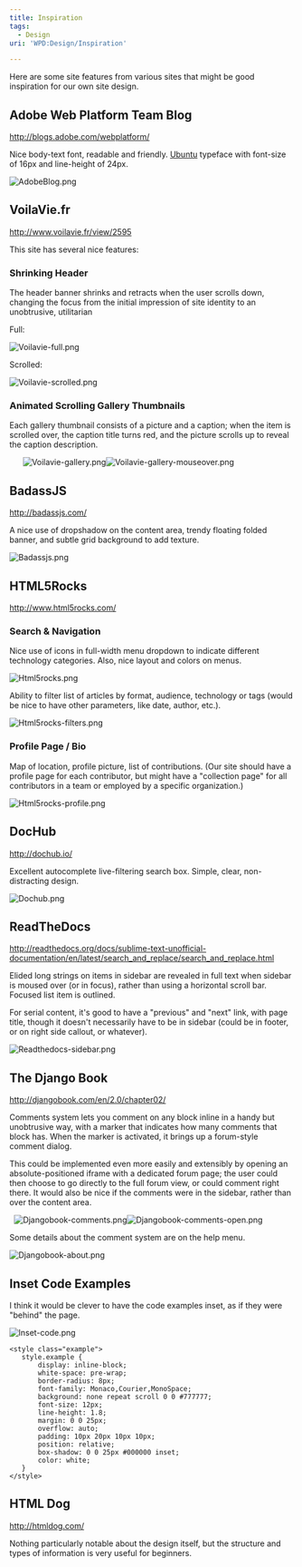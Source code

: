 ```yaml
---
title: Inspiration
tags:
  - Design
uri: 'WPD:Design/Inspiration'

---
```

Here are some site features from various sites that might be good inspiration for our own site design.

## <span>Adobe Web Platform Team Blog</span>

<http://blogs.adobe.com/webplatform/>

Nice body-text font, readable and friendly. [Ubuntu](http://font.ubuntu.com/) typeface with font-size of 16px and line-height of 24px.

![AdobeBlog.png](/WPD/assets/public/7/77/AdobeBlog.png)

## <span>VoilaVie.fr</span>

<http://www.voilavie.fr/view/2595>

This site has several nice features:

### <span>Shrinking Header</span>

The header banner shrinks and retracts when the user scrolls down, changing the focus from the initial impression of site identity to an unobtrusive, utilitarian

Full:

![Voilavie-full.png](/WPD/assets/public/4/47/Voilavie-full.png)

Scrolled:

![Voilavie-scrolled.png](/WPD/assets/public/0/09/Voilavie-scrolled.png)

### <span>Animated Scrolling Gallery Thumbnails</span>

Each gallery thumbnail consists of a picture and a caption; when the item is scrolled over, the caption title turns red, and the picture scrolls up to reveal the caption description.

      ![Voilavie-gallery.png](/WPD/assets/public/7/7f/Voilavie-gallery.png)![Voilavie-gallery-mouseover.png](/WPD/assets/public/a/a3/Voilavie-gallery-mouseover.png)

## <span>BadassJS</span>

<http://badassjs.com/>

A nice use of dropshadow on the content area, trendy floating folded banner, and subtle grid background to add texture.

![Badassjs.png](/WPD/assets/public/3/35/Badassjs.png)

## <span>HTML5Rocks</span>

<http://www.html5rocks.com/>

### <span>Search & Navigation</span>

Nice use of icons in full-width menu dropdown to indicate different technology categories. Also, nice layout and colors on menus.

![Html5rocks.png](/WPD/assets/public/9/97/Html5rocks.png)

Ability to filter list of articles by format, audience, technology or tags (would be nice to have other parameters, like date, author, etc.).

![Html5rocks-filters.png](/WPD/assets/public/7/76/Html5rocks-filters.png)

### <span>Profile Page / Bio</span>

Map of location, profile picture, list of contributions. (Our site should have a profile page for each contributor, but might have a "collection page" for all contributors in a team or employed by a specific organization.)

![Html5rocks-profile.png](/WPD/assets/public/4/4d/Html5rocks-profile.png)

## <span>DocHub</span>

<http://dochub.io/>

Excellent autocomplete live-filtering search box. Simple, clear, non-distracting design.

![Dochub.png](/WPD/assets/public/3/33/Dochub.png)

## <span>ReadTheDocs</span>

<http://readthedocs.org/docs/sublime-text-unofficial-documentation/en/latest/search_and_replace/search_and_replace.html>

Elided long strings on items in sidebar are revealed in full text when sidebar is moused over (or in focus), rather than using a horizontal scroll bar. Focused list item is outlined.

For serial content, it's good to have a "previous" and "next" link, with page title, though it doesn't necessarily have to be in sidebar (could be in footer, or on right side callout, or whatever).

![Readthedocs-sidebar.png](/WPD/assets/public/6/6f/Readthedocs-sidebar.png)

## <span>The Django Book</span>

<http://djangobook.com/en/2.0/chapter02/>

Comments system lets you comment on any block inline in a handy but unobtrusive way, with a marker that indicates how many comments that block has. When the marker is activated, it brings up a forum-style comment dialog.

This could be implemented even more easily and extensibly by opening an absolute-positioned iframe with a dedicated forum page; the user could then choose to go directly to the full forum view, or could comment right there. It would also be nice if the comments were in the sidebar, rather than over the content area.

  ![Djangobook-comments.png](/WPD/assets/public/5/5d/Djangobook-comments.png)![Djangobook-comments-open.png](/WPD/assets/public/a/a7/Djangobook-comments-open.png)

Some details about the comment system are on the help menu.

![Djangobook-about.png](/WPD/assets/public/e/e4/Djangobook-about.png)

## <span>Inset Code Examples</span>

I think it would be clever to have the code examples inset, as if they were "behind" the page.

![Inset-code.png](/WPD/assets/public/5/5f/Inset-code.png)

    <style class="example">
       style.example {
           display: inline-block;
           white-space: pre-wrap;
           border-radius: 8px;
           font-family: Monaco,Courier,MonoSpace;
           background: none repeat scroll 0 0 #777777;
           font-size: 12px;
           line-height: 1.8;
           margin: 0 0 25px;
           overflow: auto;
           padding: 10px 20px 10px 10px;
           position: relative;
           box-shadow: 0 0 25px #000000 inset;
           color: white;
       }
    </style>

## <span>HTML Dog</span>

<http://htmldog.com/>

Nothing particularly notable about the design itself, but the structure and types of information is very useful for beginners.
